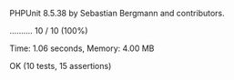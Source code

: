 PHPUnit 8.5.38 by Sebastian Bergmann and contributors.

..........                                                        10 / 10 (100%)

Time: 1.06 seconds, Memory: 4.00 MB

OK (10 tests, 15 assertions)